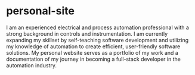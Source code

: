 # personal-site

I am an experienced electrical and process automation professional with a strong background in controls and instrumentation. I am currently expanding my skillset by self-teaching software development and utilizing my knowledge of automation to create efficient, user-friendly software solutions. My personal website serves as a portfolio of my work and a documentation of my journey in becoming a full-stack developer in the automation industry.
